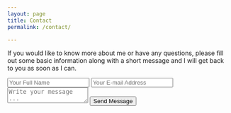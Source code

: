 ```yaml
---
layout: page
title: Contact
permalink: /contact/

---
```


If you would like to know more about me or have any questions, please fill out some basic information along with a short message and I will get back to you as soon as I can.

<form action="https://getsimpleform.com/messages?form_api_token=55c2ae78f9a6e751edefef3f719c2e83" method="post">
  <!-- the redirect_to is optional, the form will redirect to the referrer on submission -->
  <input type='hidden' name='redirect_to' value='https://jagsarai.github.io/thank-you' />
  <input type='text' name='name' placeholder='Your Full Name' />
  <input type='email' name='email' placeholder='Your E-mail Address' />
  <textarea name='message' placeholder='Write your message ...'></textarea>
  <input type='submit' value='Send Message' />
</form>